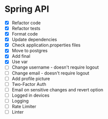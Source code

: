 # Spring API
- [x] Refactor code
- [x] Refactor tests
- [x] Format code
- [x] Update dependencies
- [x] Check application.properties files
- [x] Move to postgres
- [x] Add final
- [x] Use var
- [ ] Change username - doesn't require logout
- [ ] Change email - doesn't require logout
- [ ] Add profile picture
- [ ] Two-Factor Auth
- [ ] Email on sensitive changes and revert option
- [ ] Logged in devices
- [ ] Logging
- [ ] Rate Limiter
- [ ] Linter
